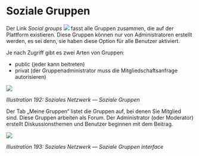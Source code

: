 # Soziale Gruppen

Der Link _Social groups_ ![](../../.gitbook/assets/graphics341.png) fasst alle Gruppen zusammen, die auf der Plattform existieren. Diese Gruppen können nur von Administratoren erstellt werden, es sei denn, sie haben diese Option für alle Benutzer aktiviert.

Je nach Zugriff gibt es zwei Arten von Gruppen:

* public \(jeder kann beitreten\)
* privat \(der Gruppenadministrator muss die Mitgliedschaftsanfrage autorisieren\)

![](../../.gitbook/assets/images260.png)

_Illustration 192: Soziales Netzwerk — Soziale Gruppen_

Der Tab „Meine Gruppen“ listet die Gruppen auf, bei denen Sie Mitglied sind. Diese Gruppen arbeiten als Forum. Der Administrator \(oder Moderator\) erstellt Diskussionsthemen und Benutzer beginnen mit dem Beitrag.

![](../../.gitbook/assets/images261.png)

_Illustration 193: Soziales Netzwerk — Soziale Gruppen interface_

